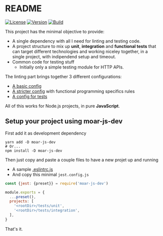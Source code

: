 # README

[![License](https://img.shields.io/badge/License-MIT-yellow.svg)](https://opensource.org/licenses/MIT)
[![Version](https://img.shields.io/npm/v/moar-js-dev.svg?style=flat-square)](https://npmjs.com/package/moar-js-dev)
[![Build](https://github.com/ildella/moar-js-dev/actions/workflows/build.yml/badge.svg)](https://github.com/ildella/moar-js-dev/actions)

This project has the minimal objective to provide:

  * A single dependency with all I need for linting and testing code.
  * A project structure to mix up **unit**, **integration** and **functional tests** that can target different technologies and working niceley together, in a single project, with indipendend setup and timeout.
  * Common code for testing stuff
    - Initially only a simple testing module for HTTP APIs. 
  
The linting part brings together 3 different configurations:

  * [A basic config](https://github.com/ildella/eslint-config-node-moar)
  * [A stricter config](https://github.com/ildella/eslint-config-node-moar-stricter) with functional programming specifics rules
  * [A config for tests](https://github.com/ildella/eslint-config-node-moar-test)

All of this works for Node.js projects, in pure **JavaScript**.

## Setup your project using moar-js-dev

First add it as development dependency

```shell
yarn add -D moar-js-dev
# Or...
npm install -D moar-js-dev
```

Then just copy and paste a couple files to have a new projet up and running

  * A sample [.eslintrc.js](./.eslintrc.js) 
  * And copy this minimal `jest.config.js`

```js
const {jest: {preset}} = require('moar-js-dev')

module.exports = {
  ...preset(),
  projects: [
    '<rootDir>/tests/unit',
    '<rootDir>/tests/integration',
  ],
}
```

That's it.
